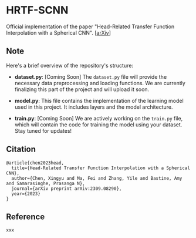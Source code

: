 # HRTF-SCNN
Official implementation of the paper "Head-Related Transfer Function Interpolation with a Spherical CNN".
[[arXiv](https://arxiv.org/abs/2307.14013)]

##  Note
Here's a brief overview of the repository's structure:

- **dataset.py**: [Coming Soon] The `dataset.py` file will provide the necessary data preprocessing and loading functions. We are currently finalizing this part of the project and will upload it soon.

- **model.py**: This file contains the implementation of the learning model used in this project. It includes layers and the model architecture.

- **train.py**: [Coming Soon] We are actively working on the `train.py` file, which will contain the code for training the model using your dataset. Stay tuned for updates!


## Citation
```
@article{chen2023head,
  title={Head-Related Transfer Function Interpolation with a Spherical CNN},
  author={Chen, Xingyu and Ma, Fei and Zhang, Yile and Bastine, Amy and Samarasinghe, Prasanga N},
  journal={arXiv preprint arXiv:2309.08290},
  year={2023}
}
```
## Reference
```
xxx
```
